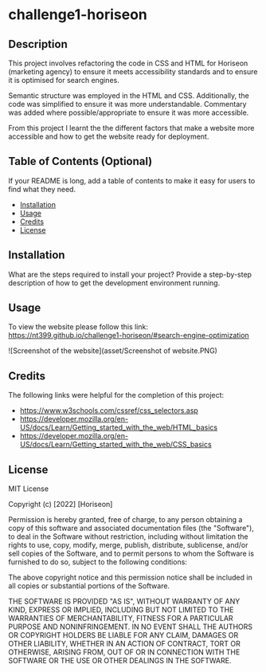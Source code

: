 # challenge1-horiseon

## Description

This project involves refactoring the code in CSS and HTML for Horiseon (marketing agency) to ensure it meets accessibility standards and to ensure it is optimised for search engines. 

Semantic structure was employed in the HTML and CSS. Additionally, the code was simplified to ensure it was more understandable. Commentary was added where possible/appropriate to ensure it was more accessible.

From this project I learnt the the different factors that make a website more accessible and how to get the website ready for deployment. 

## Table of Contents (Optional)

If your README is long, add a table of contents to make it easy for users to find what they need.

- [Installation](#installation)
- [Usage](#usage)
- [Credits](#credits)
- [License](#license)

## Installation

What are the steps required to install your project? Provide a step-by-step description of how to get the development environment running.

## Usage

To view the website please follow this link: https://nt399.github.io/challenge1-horiseon/#search-engine-optimization

![Screenshot of the website](asset/Screenshot of website.PNG)

## Credits

The following links were helpful for the completion of this project:
- https://www.w3schools.com/cssref/css_selectors.asp
- https://developer.mozilla.org/en-US/docs/Learn/Getting_started_with_the_web/HTML_basics
- https://developer.mozilla.org/en-US/docs/Learn/Getting_started_with_the_web/CSS_basics

## License

MIT License

Copyright (c) [2022] [Horiseon]

Permission is hereby granted, free of charge, to any person obtaining a copy
of this software and associated documentation files (the "Software"), to deal
in the Software without restriction, including without limitation the rights
to use, copy, modify, merge, publish, distribute, sublicense, and/or sell
copies of the Software, and to permit persons to whom the Software is
furnished to do so, subject to the following conditions:

The above copyright notice and this permission notice shall be included in all
copies or substantial portions of the Software.

THE SOFTWARE IS PROVIDED "AS IS", WITHOUT WARRANTY OF ANY KIND, EXPRESS OR
IMPLIED, INCLUDING BUT NOT LIMITED TO THE WARRANTIES OF MERCHANTABILITY,
FITNESS FOR A PARTICULAR PURPOSE AND NONINFRINGEMENT. IN NO EVENT SHALL THE
AUTHORS OR COPYRIGHT HOLDERS BE LIABLE FOR ANY CLAIM, DAMAGES OR OTHER
LIABILITY, WHETHER IN AN ACTION OF CONTRACT, TORT OR OTHERWISE, ARISING FROM,
OUT OF OR IN CONNECTION WITH THE SOFTWARE OR THE USE OR OTHER DEALINGS IN THE
SOFTWARE.
